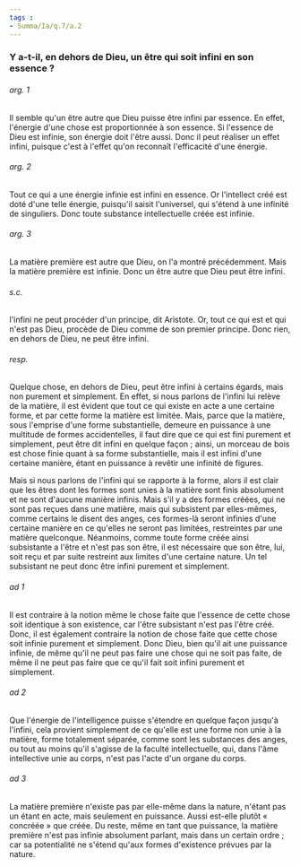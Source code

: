 ```yaml
---
tags : 
- Summa/Ia/q.7/a.2
---
```


### Y a-t-il, en dehors de Dieu, un être qui soit infini en son essence ?

###### arg. 1
Il semble qu'un être autre que Dieu puisse être infini par essence. En effet, l'énergie d'une chose est proportionnée à son essence. Si l'essence de Dieu est infinie, son énergie doit l'être aussi. Donc il peut réaliser un effet infini, puisque c'est à l'effet qu'on reconnaît l'efficacité d'une énergie. 

###### arg. 2
Tout ce qui a une énergie infinie est infini en essence. Or l'intellect créé est doté d'une telle énergie, puisqu'il saisit l'universel, qui s'étend à une infinité de singuliers. Donc toute substance intellectuelle créée est infinie. 

###### arg. 3
La matière première est autre que Dieu, on l'a montré précédemment. Mais la matière première est infinie. Donc un être autre que Dieu peut être infini. 

###### s.c.
l'infini ne peut procéder d'un principe, dit Aristote. Or, tout ce qui est et qui n'est pas Dieu, procède de Dieu comme de son premier principe. Donc rien, en dehors de Dieu, ne peut être infini. 

###### resp.
Quelque chose, en dehors de Dieu, peut être infini à certains égards, mais non purement et simplement. En effet, si nous parlons de l'infini lui relève de la matière, il est évident que tout ce qui existe en acte a une certaine forme, et par cette forme la matière est limitée. Mais, parce que la matière, sous l'emprise d'une forme substantielle, demeure en puissance à une multitude de formes accidentelles, il faut dire que ce qui est fini purement et simplement, peut être dit infini en quelque façon ; ainsi, un morceau de bois est chose finie quant à sa forme substantielle, mais il est infini d'une certaine manière, étant en puissance à revêtir une infinité de figures. 

Mais si nous parlons de l'infini qui se rapporte à la forme, alors il est clair que les êtres dont les formes sont unies à la matière sont finis absolument et ne sont d'aucune manière infinis. Mais s'il y a des formes créées, qui ne sont pas reçues dans une matière, mais qui subsistent par elles-mêmes, comme certains le disent des anges, ces formes-là seront infinies d'une certaine manière en ce qu'elles ne seront pas limitées, restreintes par une matière quelconque. Néanmoins, comme toute forme créée ainsi subsistante a l'être et n'est pas son être, il est nécessaire que son être, lui, soit reçu et par suite restreint aux limites d'une certaine nature. Un tel subsistant ne peut donc être infini purement et simplement. 

###### ad 1
Il est contraire à la notion même le chose faite que l'essence de cette chose soit identique à son existence, car l'être subsistant n'est pas l'être créé. Donc, il est également contraire la notion de chose faite que cette chose soit infinie purement et simplement. Donc Dieu, bien qu'il ait une puissance infinie, de même qu'il ne peut pas faire une chose qui ne soit pas faite, de même il ne peut pas faire que ce qu'il fait soit infini purement et simplement. 

###### ad 2
Que l'énergie de l'intelligence puisse s'étendre en quelque façon jusqu'à l'infini, cela provient simplement de ce qu'elle est une forme non unie à la matière, forme totalement séparée, comme sont les substances des anges, ou tout au moins qu'il s'agisse de la faculté intellectuelle, qui, dans l'âme intellective unie au corps, n'est pas l'acte d'un organe du corps. 

###### ad 3
La matière première n'existe pas par elle-même dans la nature, n'étant pas un étant en acte, mais seulement en puissance. Aussi est-elle plutôt « concréée » que créée. Du reste, même en tant que puissance, la matière première n'est pas infinie absolument parlant, mais dans un certain ordre ; car sa potentialité ne s'étend qu'aux formes d'existence prévues par la nature. 



